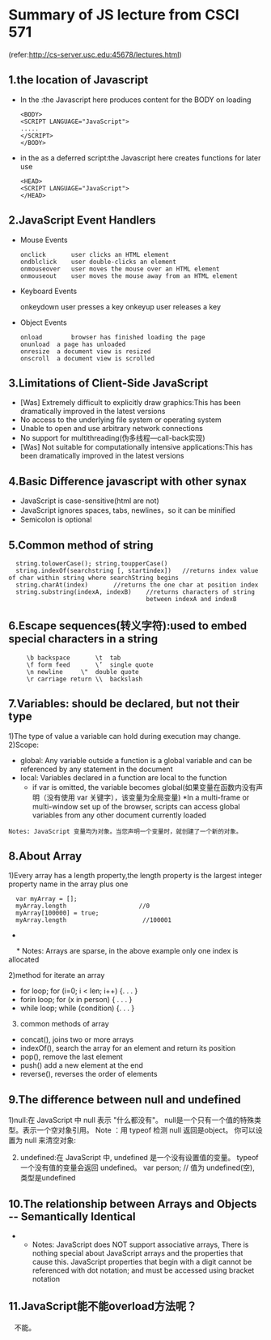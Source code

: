 # Summary of JS lecture from CSCI 571 
(refer:http://cs-server.usc.edu:45678/lectures.html)

## 1.the location of Javascript
  * In the <body>:the Javascript here produces content for the BODY on loading

        <BODY>
        <SCRIPT LANGUAGE="JavaScript">
        .....
        </SCRIPT>
        </BODY>

  * in the <head> as a deferred script:the Javascript here creates functions for later use

        <HEAD>
        <SCRIPT LANGUAGE="JavaScript">
        </HEAD>

## 2.JavaScript  Event Handlers
* Mouse Events

      onclick		user clicks an HTML element
      ondblclick	user double-clicks an element
      onmouseover	user moves the mouse over an HTML element
      onmouseout	user moves the mouse away from an HTML element
* Keyboard Events

    onkeydown	user presses a key
    onkeyup		user releases a key
* Object Events

      onload		browser has finished loading the page
      onunload	a page has unloaded
      onresize	a document view is resized
      onscroll	a document view is scrolled


## 3.Limitations of Client-Side JavaScript

* [Was] Extremely difficult to explicitly draw graphics:This has been dramatically improved in the latest versions
* No access to the underlying file system or operating system
* Unable to open and use arbitrary network connections
* No support for multithreading(伪多线程—call-back实现)
* [Was] Not suitable for computationally intensive applications:This has been dramatically improved in the latest versions

## 4.Basic Difference javascript with other synax
* JavaScript is case-sensitive(html are not)
* JavaScript ignores spaces, tabs, newlines，so it can be minified
* Semicolon is optional
## 5.Common method of string

      string.tolowerCase(); string.toupperCase()
      string.indexOf(searchstring [, startindex])   //returns index value of char within string where searchString begins
      string.charAt(index)       //returns the one char at position index
      string.substring(indexA, indexB)    //returns characters of string
                                          between indexA and indexB
      
 ## 6.Escape sequences(转义字符):used to embed special characters in a string
         \b	backspace		\t	tab
         \f	form feed		\’	single quote
         \n	newline		\"	double quote
         \r	carriage return	\\	backslash

## 7.Variables: should be declared, but not their type
 1)The type of value a variable can hold during execution may change.
 2)Scope:
   * global: Any variable outside a function is a global variable and can be referenced by any statement in the document
   * local: Variables declared in a function are local to the function
     * if var is omitted, the variable becomes global(如果变量在函数内没有声明（没有使用 var 关键字），该变量为全局变量)
     *In a multi-frame or multi-window set up of the browser, scripts can access global variables from any other document currently loaded

	Notes: JavaScript 变量均为对象。当您声明一个变量时，就创建了一个新的对象。

## 8.About Array
1)Every array has a length property,the length property is the largest integer property name in the array plus one

      var myArray = [];
      myArray.length                    //0
      myArray[100000] = true;
      myArray.length                     //100001
   *
     * Notes: Arrays are sparse, in the above example only one index is allocated


2)method for iterate an array

* for loop; for (i=0; i < len; i++) {. . . }
* forin loop; for (x in person) { . . . }
* while loop; while (condition) {. . . }

3) common methods of array
* concat(), joins two or more arrays
* indexOf(), search the array for an element and return its position
* pop(), remove the last element
* push() add a new element at the end
* reverse(), reverses the order of elements

## 9.The difference between null and undefined
1)null:在 JavaScript 中 null 表示 "什么都没有"。
  null是一个只有一个值的特殊类型。表示一个空对象引用。
  Note	：用 typeof 检测 null 返回是object。
  你可以设置为 null 来清空对象:

2) undefined:在 JavaScript 中, undefined 是一个没有设置值的变量。
  typeof 一个没有值的变量会返回 undefined。
   var person;      // 值为 undefined(空), 类型是undefined


## 10.The relationship between Arrays and Objects -- Semantically Identical
   * 
     * Notes: JavaScript does NOT support associative arrays,
There is nothing special about JavaScript arrays and the properties that cause this. JavaScript properties that begin with a digit cannot be referenced with dot notation; and must be accessed using bracket notation

## 11.JavaScript能不能overload方法呢？
    不能。
